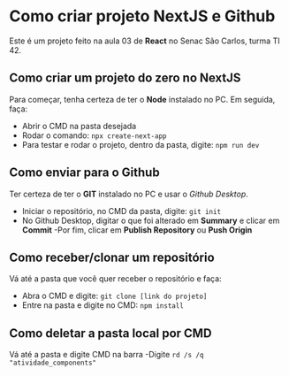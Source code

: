 # Como criar projeto NextJS e Github
Este é um projeto feito na aula 03 de __React__ no Senac São Carlos, turma TI 42.

## Como criar um projeto do zero no NextJS
Para começar, tenha certeza de ter o __Node__  instalado no PC. Em seguida, faça:
- Abrir o CMD na pasta desejada 
- Rodar o comando: `npx create-next-app` 
- Para testar e rodar o projeto, dentro da pasta, digite: `npm run dev`

## Como enviar para o Github
Ter certeza de ter o __GIT__ instalado no PC e usar o _Github Desktop_.
- Iniciar o repositório, no CMD da pasta, digite: `git init`
- No Github Desktop, digitar o que foi alterado em __Summary__ e clicar em __Commit__
-Por fim, clicar em __Publish Repository__ ou __Push Origin__

## Como receber/clonar um repositório
Vá até a pasta que você quer receber o repositório e faça:
- Abra o CMD e digite: `git clone [link do projeto]`
- Entre na pasta e digite no CMD: `npm install`

## Como deletar a pasta local por CMD
Vá até a pasta e digite CMD na barra
-Digite `rd /s /q "atividade_components"`